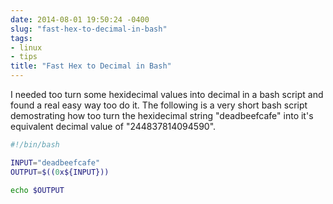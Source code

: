 ```yaml
---
date: 2014-08-01 19:50:24 -0400
slug: "fast-hex-to-decimal-in-bash"
tags:
- linux
- tips
title: "Fast Hex to Decimal in Bash"
---
```


I needed too turn some hexidecimal values into decimal in a bash script and
found a real easy way too do it. The following is a very short bash script
demostrating how too turn the hexidecimal string "deadbeefcafe" into it's
equivalent decimal value of "244837814094590".

```bash
#!/bin/bash

INPUT="deadbeefcafe"
OUTPUT=$((0x${INPUT}))

echo $OUTPUT
```
